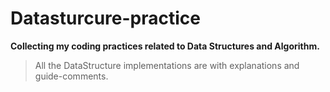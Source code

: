 # Datasturcure-practice

**Collecting my coding practices related to Data Structures and Algorithm.**

> All the DataStructure implementations are with explanations and guide-comments.
